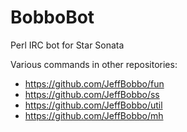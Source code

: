 # BobboBot
Perl IRC bot for Star Sonata

Various commands in other repositories:
* https://github.com/JeffBobbo/fun
* https://github.com/JeffBobbo/ss
* https://github.com/JeffBobbo/util
* https://github.com/JeffBobbo/mh
